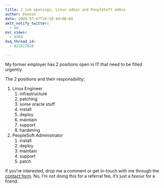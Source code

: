 ```yaml
---
title: 2 job openings, Linux admin and PeopleSoft admin
author: Danesh
date: 2009-07-07T16:58:44+00:00
aktt_notify_twitter:
  - no
pvc_views:
  - 4560
dsq_thread_id:
  - 921817820

---
```

My former employer has 2 positions open in IT that need to be filled urgently.

The 2 positions and their responsibility;

  1. Linux Engineer 
      1. infrastructure
      2. patching
      3. some oracle stuff
      4. install
      5. deploy
      6. maintain
      7. support
      8. hardening
  2. PeopleSoft Administrator 
      1. install
      2. deploy
      3. maintain
      4. support
      5. patch

If you&#8217;re interested, drop me a comment or get in-touch with me through the [contact form][1]. No, I&#8217;m not doing this for a referral fee, it&#8217;s just a favour for a friend.

 [1]: /contact-me/